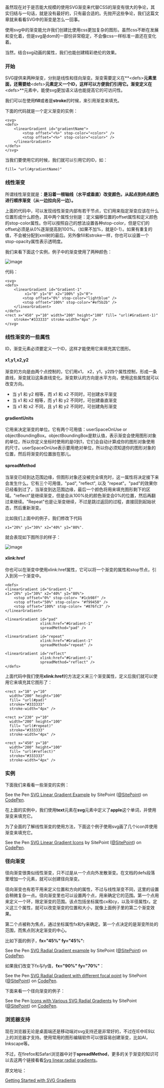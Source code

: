 虽然现在对于是否能大规模的使用SVG渐变来代替CSS的渐变有很大的争论，其实归结与一句话，就是没有最好的，只有最合适的。先抛开这些争论，我们这篇文章就来看看SVG中的渐变是怎么一回事。

使用svg中的渐变能允许我们创建比使用css更加复杂的图形。虽然css不断在发展和变化着，但是svg是dom的一部份非常稳定，不会像css一样标准一直还在变化着。

当然，结合svg动画的属性，我们也能创建精彩绝伦的效果。

### 开始

SVG提供来两种渐变，分别是线性和径向渐变。渐变需要定义在**&lt;defs&gt;**元素里面，还需要给**&lt;defs&gt;**元素定义一个ID，这样可以方便我们引用它。渐变定义在**&lt;defs&gt;**元素中，能使svg更加语义话也能提高它的可访问性。

我们可以在使用**fill**或者是**stroke**的时候，来引用渐变来填充。

下面的代码就是一个定义渐变的实例：

	<svg>
    <defs>
        <linearGradient id="gradientName">
            <stop offset="<%>" stop-color="<color>" />
            <stop offset="<%>" stop-color="<color>" />
        </linearGradient>
    </defs>
	</svg>
	
当我们要使用它的时候，我们就可以引用它的ID，如：

	fill= "url(#gradientName)"
	
### 线性渐变

所谓线性渐变就是：**是沿着一根轴线（水平或垂直）改变颜色，从起点到终点颜色进行顺序渐变（从一边拉向另一边）。**

上面的代码中，可以发现线性渐变内部有若干<stop>节点，它们用来指定渐变应该在什么位置形成什么颜色，其中两个属性分别是：定义偏移位置的offset属性和定义颜色的stop-color属性。你可以按照自己的想法设置各种stop-color，但是它们的offset必须是从0%逐渐提高到100%。（如果不加%，就是0-1）。如果有重复的值，不会被分配到xml树的最后。另外像fill和stroke一样，你也可以设置一个stop-opacity属性表示透明度。

我们来看下面这个实例，例子中的渐变使用了两种颜色：

![image](http://dab1nmslvvntp.cloudfront.net/wp-content/uploads/2014/06/1401688234simplegradient.png)

代码：

	<svg>
    <defs>
        <linearGradient id="Gradient-1"
             x1="0" y1="0" x2="100%" y2="0">
            <stop offset="0%" stop-color="lightblue" />
            <stop offset="100%" stop-color="#ef5b2b" />
        </linearGradient>
    </defs>
    <rect x="450" y="10" width="200" height="100" fill= "url(#Gradient-1)" 
        stroke="#333333" stroke-width="4px" />
	</svg>
	
### 线性渐变的一些属性

ID，渐变元素必须要定义一个ID，这样才能使用它来填充其它图形。

#### x1,y1,x2,y2

渐变的方向是由两个点控制的，它们用x1， x2，y1，y2四个属性控制，形成一条直线，渐变就沿这条直线变化。渐变默认的方向是水平方向，使用这些属性就可以改变方向。

* 当 y1 和 y2 相等，而 x1 和 x2 不同时，可创建水平渐变
* 当 x1 和 x2 相等，而 y1 和 y2 不同时，可创建垂直渐变
* 当 x1 和 x2 不同，且 y1 和 y2 不同时，可创建角形渐变

#### gradientUnits

它用来决定渐变的单位。它有两个可用值：userSpaceOnUse or objectBoundingBox。objectBoundingBox是默认值，表示渐变会使用图形对象的单位，所以你定义坐标时使用的是0到1，它们会自动计算成你的图形对象使用的尺寸。userSpaceOnUse表示要用绝对单位，所以你必须知道你的图形对象的位置，然后将渐变的位置放在那儿。

#### spreadMethod

当渐变已经到达范围边缘，但图形对象还没被完全填充时，这一属性将决定接下来会发生什么。它有三个可用值，"pad", "reflect", 以及 "repeat"。"pad"的效果你已经看到过了，当渐变到达范围边缘，最后一个颜色将用来填充图形剩下的区域。"reflect"是继续渐变，但是会从100%处的颜色渐变会0%的位置，然后再翻过来继续。"Repeat"也是让渐变继续，不过是跳过返回的过程，直接回到起始状态，然后重新渐变。

比如我们上面中的例子，我们修改下代码
	
	x1="20%" y1="30%" x2="40%" y2="80%".  
	
就会表现如下图所示的样子：

![image](http://dab1nmslvvntp.cloudfront.net/wp-content/uploads/2014/06/1401688232spreadmethod.png)

#### xlink:href

你也可以在渐变中使用xlink:href属性，它可以将一个渐变的属性和stop节点，引入到另一个渐变中。

	<defs>
    <linearGradient id="Gradient-1"
    x1="20%" y1="30%" x2="40%" y2="80%">
        <stop offset="0%" stop-color= "#1cb98f" />
        <stop offset="50%" stop-color= "#f99450" />
        <stop offset="100%" stop-color= "#876fc3" />
    </linearGradient>
 
    <linearGradient id="pad"
                    xlink:href="#Gradient-1"
                    spreadMethod="pad" />
 
    <linearGradient id="repeat"
                    xlink:href="#Gradient-1"
                    spreadMethod="repeat" />
 
    <linearGradient id="reflect"
                    xlink:href="#Gradient-1"
                    spreadMethod="reflect" />
	</defs>
	
上面代码中我们使用**xlink:href**的方法定义来三个渐变属性，定义后我们就可以使用它来填充其它图形了：

	<rect x="10" y="10"
      width="200" height="100"
      fill= "url(#pad)"
      stroke="#333333"
      stroke-width="4px" />
 
	<rect x="230" y="10"
      width="200" height="100"
      fill= "url(#repeat)"
      stroke="#333333"
      stroke-width="4px" />
 
	<rect x="450" y="10"
      width="200" height="100"
      fill= "url(#reflect)"
      stroke="#333333"
      stroke-width="4px" />
      
### 实例

下面我们来看看一些渐变的实例：

<p data-height="268" data-theme-id="0" data-slug-hash="nCeiJ" data-default-tab="result" class='codepen'>See the Pen <a href='http://codepen.io/SitePoint/pen/nCeiJ/'>SVG Linear Gradient Example</a> by SitePoint (<a href='http://codepen.io/SitePoint'>@SitePoint</a>) on <a href='http://codepen.io'>CodePen</a>.</p>
<script async src="//codepen.io/assets/embed/ei.js"></script>

在上面的实例中，我们使用**text**元素在**svg**元素中定义了**apple**这个单词，并使用渐变来填充它。

为了全面的了解线性渐变的使用方法，下面这个例子使用svg画了几个icon并使用渐变来填充它。

<p data-height="268" data-theme-id="0" data-slug-hash="Kmhpd" data-default-tab="result" class='codepen'>See the Pen <a href='http://codepen.io/SitePoint/pen/Kmhpd/'>SVG Linear Gradient Icons</a> by SitePoint (<a href='http://codepen.io/SitePoint'>@SitePoint</a>) on <a href='http://codepen.io'>CodePen</a>.</p>
<script async src="//codepen.io/assets/embed/ei.js"></script>

### 径向渐变

径向渐变很类似线性渐变，只不过是从一个点向外发散渐变。在文档的defs段落里增加一个<radialGradient>元素，就可以创建径向渐变。

径向渐变<radialGradient>也有若干用来定义位置和方向的属性，不过与线性渐变不同，这里的设置会稍微复杂一点。径向渐变里也可以设置两个点，用来确定它的范围。第一个点用来定义一个环，限定渐变的范围。该点包括坐标属性cx和cy，以及半径属性r。定义这三个属性，就可以改变渐变的位置和大小，就像上面例子里的第二个渐变效果。

第二个点被称为焦点，通过坐标属性fx和fy来确定。第一个点决定的是渐变所处的范围，而焦点则决定渐变的中心。

比如下面的例子，**fx="45%" fy="45%":**

<p data-height="268" data-theme-id="0" data-slug-hash="ECbAa" data-default-tab="result" class='codepen'>See the Pen <a href='http://codepen.io/SitePoint/pen/ECbAa/'>SVG Radial Gradient example</a> by SitePoint (<a href='http://codepen.io/SitePoint'>@SitePoint</a>) on <a href='http://codepen.io'>CodePen</a>.</p>
<script async src="//codepen.io/assets/embed/ei.js"></script>

如果我们改变下fx与fy值，**fx="90%" fy="70%"**：

<p data-height="268" data-theme-id="0" data-slug-hash="yeLnJ" data-default-tab="result" class='codepen'>See the Pen <a href='http://codepen.io/SitePoint/pen/yeLnJ/'>SVG Radial Gradient with different focal point</a> by SitePoint (<a href='http://codepen.io/SitePoint'>@SitePoint</a>) on <a href='http://codepen.io'>CodePen</a>.</p>
<script async src="//codepen.io/assets/embed/ei.js"></script>

下面来看一个径向渐变的例子：

<p data-height="253" data-theme-id="0" data-slug-hash="KDdlo" data-default-tab="result" class='codepen'>See the Pen <a href='http://codepen.io/SitePoint/pen/KDdlo/'>Icons with Various SVG Radial Gradients</a> by SitePoint (<a href='http://codepen.io/SitePoint'>@SitePoint</a>) on <a href='http://codepen.io'>CodePen</a>.</p>
<script async src="//codepen.io/assets/embed/ei.js"></script>

### 浏览器支持

现在浏览器无论是桌面端还是移动端对svg支持还是非常好的，不过在IE中IE9以上的浏览器才支持。使用常用的图形编辑软件可以很容易创建渐变，比如AI，Inkscape等。

不过，在firefox和Safari浏览器中对于**spreadMethod**，更多的关于渐变的知识可以去这两个链接看看[Svg linear](https://developer.mozilla.org/en-US/docs/Web/SVG/Element/linearGradient),[radial gradients](https://developer.mozilla.org/en-US/docs/Web/SVG/Element/radialGradient)。

原文地址：

[Getting Started with SVG Gradients](http://www.sitepoint.com/getting-started-svg-gradients/)







